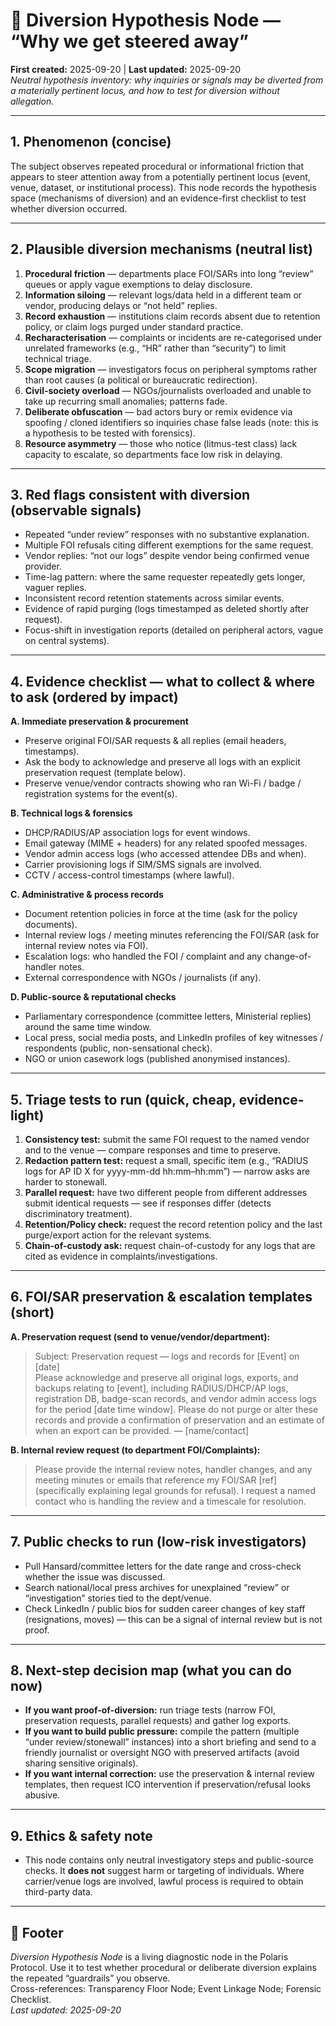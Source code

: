 # 🧭 Diversion Hypothesis Node — “Why we get steered away”  
**First created:** 2025-09-20 | **Last updated:** 2025-09-20  
*Neutral hypothesis inventory: why inquiries or signals may be diverted from a materially pertinent locus, and how to test for diversion without allegation.*

---

## 1. Phenomenon (concise)
The subject observes repeated procedural or informational friction that appears to steer attention away from a potentially pertinent locus (event, venue, dataset, or institutional process). This node records the hypothesis space (mechanisms of diversion) and an evidence-first checklist to test whether diversion occurred.

---

## 2. Plausible diversion mechanisms (neutral list)
1. **Procedural friction** — departments place FOI/SARs into long “review” queues or apply vague exemptions to delay disclosure.  
2. **Information siloing** — relevant logs/data held in a different team or vendor, producing delays or “not held” replies.  
3. **Record exhaustion** — institutions claim records absent due to retention policy, or claim logs purged under standard practice.  
4. **Recharacterisation** — complaints or incidents are re-categorised under unrelated frameworks (e.g., “HR” rather than “security”) to limit technical triage.  
5. **Scope migration** — investigators focus on peripheral symptoms rather than root causes (a political or bureaucratic redirection).  
6. **Civil-society overload** — NGOs/journalists overloaded and unable to take up recurring small anomalies; patterns fade.  
7. **Deliberate obfuscation** — bad actors bury or remix evidence via spoofing / cloned identifiers so inquiries chase false leads (note: this is a hypothesis to be tested with forensics).  
8. **Resource asymmetry** — those who notice (litmus-test class) lack capacity to escalate, so departments face low risk in delaying.

---

## 3. Red flags consistent with diversion (observable signals)
- Repeated “under review” responses with no substantive explanation.  
- Multiple FOI refusals citing different exemptions for the same request.  
- Vendor replies: “not our logs” despite vendor being confirmed venue provider.  
- Time-lag pattern: where the same requester repeatedly gets longer, vaguer replies.  
- Inconsistent record retention statements across similar events.  
- Evidence of rapid purging (logs timestamped as deleted shortly after request).  
- Focus-shift in investigation reports (detailed on peripheral actors, vague on central systems).

---

## 4. Evidence checklist — what to collect & where to ask (ordered by impact)
**A. Immediate preservation & procurement**
- Preserve original FOI/SAR requests & all replies (email headers, timestamps).  
- Ask the body to acknowledge and preserve all logs with an explicit preservation request (template below).  
- Preserve venue/vendor contracts showing who ran Wi-Fi / badge / registration systems for the event(s).

**B. Technical logs & forensics**
- DHCP/RADIUS/AP association logs for event windows.  
- Email gateway (MIME + headers) for any related spoofed messages.  
- Vendor admin access logs (who accessed attendee DBs and when).  
- Carrier provisioning logs if SIM/SMS signals are involved.  
- CCTV / access-control timestamps (where lawful).

**C. Administrative & process records**
- Document retention policies in force at the time (ask for the policy documents).  
- Internal review logs / meeting minutes referencing the FOI/SAR (ask for internal review notes via FOI).  
- Escalation logs: who handled the FOI / complaint and any change-of-handler notes.  
- External correspondence with NGOs / journalists (if any).

**D. Public-source & reputational checks**
- Parliamentary correspondence (committee letters, Ministerial replies) around the same time window.  
- Local press, social media posts, and LinkedIn profiles of key witnesses / respondents (public, non-sensational check).  
- NGO or union casework logs (published anonymised instances).

---

## 5. Triage tests to run (quick, cheap, evidence-light)
1. **Consistency test:** submit the same FOI request to the named vendor and to the venue — compare responses and time to preserve.  
2. **Redaction pattern test:** request a small, specific item (e.g., “RADIUS logs for AP ID X for yyyy-mm-dd hh:mm–hh:mm”) — narrow asks are harder to stonewall.  
3. **Parallel request:** have two different people from different addresses submit identical requests — see if responses differ (detects discriminatory treatment).  
4. **Retention/Policy check:** request the record retention policy and the last purge/export action for the relevant systems.  
5. **Chain-of-custody ask:** request chain-of-custody for any logs that are cited as evidence in complaints/investigations.

---

## 6. FOI/SAR preservation & escalation templates (short)
**A. Preservation request (send to venue/vendor/department):**  
> Subject: Preservation request — logs and records for [Event] on [date]  
> Please acknowledge and preserve all original logs, exports, and backups relating to [event], including RADIUS/DHCP/AP logs, registration DB, badge-scan records, and vendor admin access logs for the period [date time window]. Please do not purge or alter these records and provide a confirmation of preservation and an estimate of when an export can be provided. — [name/contact]

**B. Internal review request (to department FOI/Complaints):**  
> Please provide the internal review notes, handler changes, and any meeting minutes or emails that reference my FOI/SAR [ref] (specifically explaining legal grounds for refusal). I request a named contact who is handling the review and a timescale for resolution.

---

## 7. Public checks to run (low-risk investigators)
- Pull Hansard/committee letters for the date range and cross-check whether the issue was discussed.  
- Search national/local press archives for unexplained “review” or “investigation” stories tied to the dept/venue.  
- Check LinkedIn / public bios for sudden career changes of key staff (resignations, moves) — this can be a signal of internal review but is not proof.

---

## 8. Next-step decision map (what you can do now)
- **If you want proof-of-diversion:** run triage tests (narrow FOI, preservation requests, parallel requests) and gather log exports.  
- **If you want to build public pressure:** compile the pattern (multiple “under review/stonewall” instances) into a short briefing and send to a friendly journalist or oversight NGO with preserved artifacts (avoid sharing sensitive originals).  
- **If you want internal correction:** use the preservation & internal review templates, then request ICO intervention if preservation/refusal looks abusive.

---

## 9. Ethics & safety note
- This node contains only neutral investigatory steps and public-source checks. It **does not** suggest harm or targeting of individuals. Where carrier/venue logs are involved, lawful process is required to obtain third-party data.

---

## 🏮 Footer
*Diversion Hypothesis Node* is a living diagnostic node in the Polaris Protocol. Use it to test whether procedural or deliberate diversion explains the repeated “guardrails” you observe.  
Cross-references: Transparency Floor Node; Event Linkage Node; Forensic Checklist.  
_Last updated: 2025-09-20_
